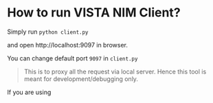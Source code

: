 How to run VISTA NIM Client?
============================

Simply run
`python client.py
`

and open http://localhost:9097 in browser.

You can change default port `9097` in `client.py`

> This is to proxy all the request via local server. Hence this tool is meant for development/debugging only.


If you are using 